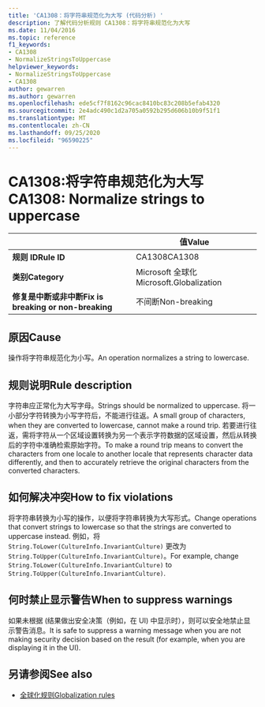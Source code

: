```yaml
---
title: 'CA1308：将字符串规范化为大写 (代码分析) '
description: 了解代码分析规则 CA1308：将字符串规范化为大写
ms.date: 11/04/2016
ms.topic: reference
f1_keywords:
- CA1308
- NormalizeStringsToUppercase
helpviewer_keywords:
- NormalizeStringsToUppercase
- CA1308
author: gewarren
ms.author: gewarren
ms.openlocfilehash: ede5cf7f8162c96cac8410bc83c208b5efab4320
ms.sourcegitcommit: 2e4adc490c1d2a705a0592b295d606b10b9f51f1
ms.translationtype: MT
ms.contentlocale: zh-CN
ms.lasthandoff: 09/25/2020
ms.locfileid: "96590225"
---
```

# <a name="ca1308-normalize-strings-to-uppercase"></a><span data-ttu-id="0481c-103">CA1308:将字符串规范化为大写</span><span class="sxs-lookup"><span data-stu-id="0481c-103">CA1308: Normalize strings to uppercase</span></span>

| | <span data-ttu-id="0481c-104">值</span><span class="sxs-lookup"><span data-stu-id="0481c-104">Value</span></span> |
|-|-|
| <span data-ttu-id="0481c-105">**规则 ID**</span><span class="sxs-lookup"><span data-stu-id="0481c-105">**Rule ID**</span></span> |<span data-ttu-id="0481c-106">CA1308</span><span class="sxs-lookup"><span data-stu-id="0481c-106">CA1308</span></span>|
| <span data-ttu-id="0481c-107">**类别**</span><span class="sxs-lookup"><span data-stu-id="0481c-107">**Category**</span></span> |<span data-ttu-id="0481c-108">Microsoft 全球化</span><span class="sxs-lookup"><span data-stu-id="0481c-108">Microsoft.Globalization</span></span>|
| <span data-ttu-id="0481c-109">**修复是中断或非中断**</span><span class="sxs-lookup"><span data-stu-id="0481c-109">**Fix is breaking or non-breaking**</span></span> |<span data-ttu-id="0481c-110">不间断</span><span class="sxs-lookup"><span data-stu-id="0481c-110">Non-breaking</span></span>|

## <a name="cause"></a><span data-ttu-id="0481c-111">原因</span><span class="sxs-lookup"><span data-stu-id="0481c-111">Cause</span></span>

<span data-ttu-id="0481c-112">操作将字符串规范化为小写。</span><span class="sxs-lookup"><span data-stu-id="0481c-112">An operation normalizes a string to lowercase.</span></span>

## <a name="rule-description"></a><span data-ttu-id="0481c-113">规则说明</span><span class="sxs-lookup"><span data-stu-id="0481c-113">Rule description</span></span>

<span data-ttu-id="0481c-114">字符串应正常化为大写字母。</span><span class="sxs-lookup"><span data-stu-id="0481c-114">Strings should be normalized to uppercase.</span></span> <span data-ttu-id="0481c-115">将一小部分字符转换为小写字符后，不能进行往返。</span><span class="sxs-lookup"><span data-stu-id="0481c-115">A small group of characters, when they are converted to lowercase, cannot make a round trip.</span></span> <span data-ttu-id="0481c-116">若要进行往返，需将字符从一个区域设置转换为另一个表示字符数据的区域设置，然后从转换后的字符中准确检索原始字符。</span><span class="sxs-lookup"><span data-stu-id="0481c-116">To make a round trip means to convert the characters from one locale to another locale that represents character data differently, and then to accurately retrieve the original characters from the converted characters.</span></span>

## <a name="how-to-fix-violations"></a><span data-ttu-id="0481c-117">如何解决冲突</span><span class="sxs-lookup"><span data-stu-id="0481c-117">How to fix violations</span></span>

<span data-ttu-id="0481c-118">将字符串转换为小写的操作，以便将字符串转换为大写形式。</span><span class="sxs-lookup"><span data-stu-id="0481c-118">Change operations that convert strings to lowercase so that the strings are converted to uppercase instead.</span></span> <span data-ttu-id="0481c-119">例如，将 `String.ToLower(CultureInfo.InvariantCulture)` 更改为 `String.ToUpper(CultureInfo.InvariantCulture)`。</span><span class="sxs-lookup"><span data-stu-id="0481c-119">For example, change `String.ToLower(CultureInfo.InvariantCulture)` to `String.ToUpper(CultureInfo.InvariantCulture)`.</span></span>

## <a name="when-to-suppress-warnings"></a><span data-ttu-id="0481c-120">何时禁止显示警告</span><span class="sxs-lookup"><span data-stu-id="0481c-120">When to suppress warnings</span></span>

<span data-ttu-id="0481c-121">如果未根据 (结果做出安全决策（例如，在 UI) 中显示时），则可以安全地禁止显示警告消息。</span><span class="sxs-lookup"><span data-stu-id="0481c-121">It is safe to suppress a warning message when you are not making security decision based on the result (for example, when you are displaying it in the UI).</span></span>

## <a name="see-also"></a><span data-ttu-id="0481c-122">另请参阅</span><span class="sxs-lookup"><span data-stu-id="0481c-122">See also</span></span>

- [<span data-ttu-id="0481c-123">全球化规则</span><span class="sxs-lookup"><span data-stu-id="0481c-123">Globalization rules</span></span>](globalization-warnings.md)
